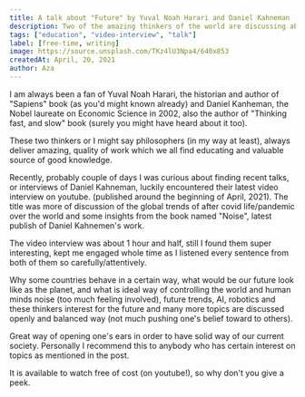 ```yaml
---
title: A talk about "Future" by Yuval Noah Harari and Daniel Kahneman
description: Two of the amazing thinkers of the world are discussing about the global trends and more of the "Future". This is very refreshing and educating type of a talk which I find super interesting to listen.
tags: ["education", "video-interview", "talk"]
label: [free-time, writing]
image: https://source.unsplash.com/TKz4lU3Npa4/640x853
createdAt: April, 20, 2021
author: Aza
---
```


I am always been a fan of Yuval Noah Harari, the historian and author of "Sapiens" book (as you'd might known already) and Daniel Kanheman, the Nobel laureate on Economic Science in 2002, also the author of "Thinking fast, and slow" book (surely you might have heard about it too).

These two thinkers or I might say philosophers (in my way at least), always deliver amazing, quality of work which we all find educating and valuable source of good knowledge.

Recently, probably couple of days I was curious about finding recent talks, or interviews of Daniel Kahneman, luckily encountered their latest video interview on youtube. (published around the beginning of April, 2021). The title was more of discussion of the global trends of after covid life/pandemic over the world and some insights from the book named "Noise", latest publish of Daniel Kahnemen's work.

The video interview was about 1 hour and half, still I found them super interesting, kept me engaged whole time as I listened every sentence from both of them so carefully/attentively.

Why some countries behave in a certain way, what would be our future look like as the planet, and what is ideal way of controlling the world and human minds noise (too much feeling involved), future trends, AI, robotics and these thinkers interest for the future and many more topics are discussed openly and balanced way (not much pushing one's belief toward to others). 

Great way of opening one's ears in order to have solid way of our current society. Personally I recommend this to anybody who has certain interest on topics as mentioned in the post.

It is available to watch free of cost (on youtube!), so why don't you give a peek.